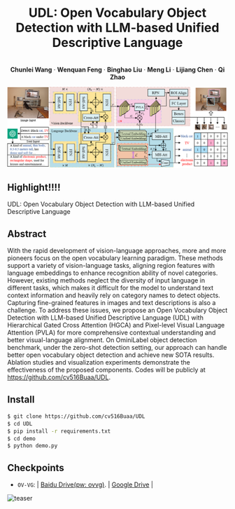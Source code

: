 
<p align="center">
  <h1 align="center">UDL: Open Vocabulary Object Detection with LLM-based Unified Descriptive Language</h1>
  <p align="center">
    <br />
    <strong>Chunlei Wang</strong></a>
    ·
    <strong>Wenquan Feng</strong></a>
    ·
    <strong>Binghao Liu</strong></a>
    ·
    <strong>Meng Li</strong></a>
    ·
    <strong>Lijiang Chen</strong></a>
    ·
    <strong>Qi Zhao</strong></a>
    <br />
  </p>

![teaser](./main.png)

## Highlight!!!!

UDL: Open Vocabulary Object Detection with LLM-based Unified Descriptive Language

## Abstract

With the rapid development of vision-language approaches, more and more pioneers focus on the open vocabulary learning paradigm. These methods support a variety of vision-language tasks, aligning region features with language embeddings to enhance recognition ability of novel categories. However, existing methods neglect the diversity of input language in different tasks, which makes it difficult for the model to understand text context information and heavily rely on category names to detect objects. Capturing fine-grained features in images and text descriptions is also a challenge. To address these issues, we propose an Open Vocabulary Object Detection with LLM-based Unified Descriptive Language (UDL) with Hierarchical Gated Cross Attention (HGCA) and Pixel-level Visual Language Attention (PVLA) for more comprehensive contextual understanding and better visual-language alignment. On OminiLabel object detection benchmark, under the zero-shot detection setting, our approach can handle better open vocabulary object detection and achieve new SOTA results. Ablation studies and visualization experiments demonstrate the effectiveness of the proposed components. Codes will be publicly at
https://github.com/cv516Buaa/UDL.

## Install
```bash
$ git clone https://github.com/cv516Buaa/UDL
$ cd UDL
$ pip install -r requirements.txt
$ cd demo
$ python demo.py
```
## Checkpoints
* `OV-VG`:  | [Baidu Drive(pw: ovvg)](https://pan.baidu.com/s/1IHWS8_4yzR0SWvBp7qp9xw). |  [Google Drive](https://drive.google.com/file/d/1BhD1oWXddr6sb6SJdU0cRIpW91gfeDiU/view?usp=drive_link) |

![teaser](./m_v.png)
